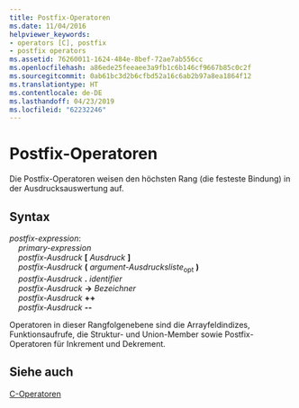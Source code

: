 ```yaml
---
title: Postfix-Operatoren
ms.date: 11/04/2016
helpviewer_keywords:
- operators [C], postfix
- postfix operators
ms.assetid: 76260011-1624-484e-8bef-72ae7ab556cc
ms.openlocfilehash: a86ede25feeaee3a9fb1c6b146cf9667b85c0c2f
ms.sourcegitcommit: 0ab61bc3d2b6cfbd52a16c6ab2b97a8ea1864f12
ms.translationtype: HT
ms.contentlocale: de-DE
ms.lasthandoff: 04/23/2019
ms.locfileid: "62232246"
---
```

# <a name="postfix-operators"></a>Postfix-Operatoren

Die Postfix-Operatoren weisen den höchsten Rang (die festeste Bindung) in der Ausdrucksauswertung auf.

## <a name="syntax"></a>Syntax

*postfix-expression*:<br/>
&nbsp;&nbsp;&nbsp;&nbsp;*primary-expression*<br/>
&nbsp;&nbsp;&nbsp;&nbsp;*postfix-Ausdruck*  **[**  *Ausdruck*  **]**<br/>
&nbsp;&nbsp;&nbsp;&nbsp;*postfix-Ausdruck*  **(**  *argument-Ausdrucksliste*<sub>opt</sub> **)**<br/>
&nbsp;&nbsp;&nbsp;&nbsp;*postfix-Ausdruck*  **.**  *identifier*<br/>
&nbsp;&nbsp;&nbsp;&nbsp;*postfix-Ausdruck*  **->**  *Bezeichner*<br/>
&nbsp;&nbsp;&nbsp;&nbsp;*postfix-Ausdruck*  **++**<br/>
&nbsp;&nbsp;&nbsp;&nbsp;*postfix-Ausdruck*  **--**

Operatoren in dieser Rangfolgenebene sind die Arrayfeldindizes, Funktionsaufrufe, die Struktur- und Union-Member sowie Postfix-Operatoren für Inkrement und Dekrement.

## <a name="see-also"></a>Siehe auch

[C-Operatoren](../c-language/c-operators.md)
